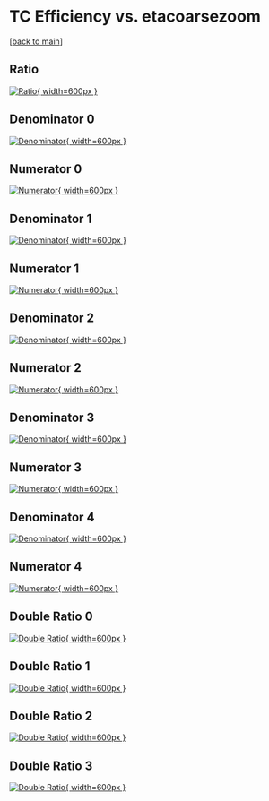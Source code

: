 # TC Efficiency vs. etacoarsezoom

[[back to main](./)]



## Ratio

[![Ratio](../mtv/var/TC_base_11_0_eff_etacoarsezoom.png){ width=600px }](../mtv/var/TC_base_11_0_eff_etacoarsezoom.pdf)

## Denominator 0

[![Denominator](../mtv/den/TC_base_11_0_eff_etacoarsezoom_den0.png){ width=600px }](../mtv/den/TC_base_11_0_eff_etacoarsezoom_den0.pdf)

## Numerator 0

[![Numerator](../mtv/num/TC_base_11_0_eff_etacoarsezoom_num0.png){ width=600px }](../mtv/num/TC_base_11_0_eff_etacoarsezoom_num0.pdf)

## Denominator 1

[![Denominator](../mtv/den/TC_base_11_0_eff_etacoarsezoom_den1.png){ width=600px }](../mtv/den/TC_base_11_0_eff_etacoarsezoom_den1.pdf)

## Numerator 1

[![Numerator](../mtv/num/TC_base_11_0_eff_etacoarsezoom_num1.png){ width=600px }](../mtv/num/TC_base_11_0_eff_etacoarsezoom_num1.pdf)

## Denominator 2

[![Denominator](../mtv/den/TC_base_11_0_eff_etacoarsezoom_den2.png){ width=600px }](../mtv/den/TC_base_11_0_eff_etacoarsezoom_den2.pdf)

## Numerator 2

[![Numerator](../mtv/num/TC_base_11_0_eff_etacoarsezoom_num2.png){ width=600px }](../mtv/num/TC_base_11_0_eff_etacoarsezoom_num2.pdf)

## Denominator 3

[![Denominator](../mtv/den/TC_base_11_0_eff_etacoarsezoom_den3.png){ width=600px }](../mtv/den/TC_base_11_0_eff_etacoarsezoom_den3.pdf)

## Numerator 3

[![Numerator](../mtv/num/TC_base_11_0_eff_etacoarsezoom_num3.png){ width=600px }](../mtv/num/TC_base_11_0_eff_etacoarsezoom_num3.pdf)

## Denominator 4

[![Denominator](../mtv/den/TC_base_11_0_eff_etacoarsezoom_den4.png){ width=600px }](../mtv/den/TC_base_11_0_eff_etacoarsezoom_den4.pdf)

## Numerator 4

[![Numerator](../mtv/num/TC_base_11_0_eff_etacoarsezoom_num4.png){ width=600px }](../mtv/num/TC_base_11_0_eff_etacoarsezoom_num4.pdf)

## Double Ratio 0

[![Double Ratio](../mtv/ratio/TC_base_11_0_eff_etacoarsezoom_ratio0.png){ width=600px }](../mtv/ratio/TC_base_11_0_eff_etacoarsezoom_ratio0.pdf)

## Double Ratio 1

[![Double Ratio](../mtv/ratio/TC_base_11_0_eff_etacoarsezoom_ratio1.png){ width=600px }](../mtv/ratio/TC_base_11_0_eff_etacoarsezoom_ratio1.pdf)

## Double Ratio 2

[![Double Ratio](../mtv/ratio/TC_base_11_0_eff_etacoarsezoom_ratio2.png){ width=600px }](../mtv/ratio/TC_base_11_0_eff_etacoarsezoom_ratio2.pdf)

## Double Ratio 3

[![Double Ratio](../mtv/ratio/TC_base_11_0_eff_etacoarsezoom_ratio3.png){ width=600px }](../mtv/ratio/TC_base_11_0_eff_etacoarsezoom_ratio3.pdf)

